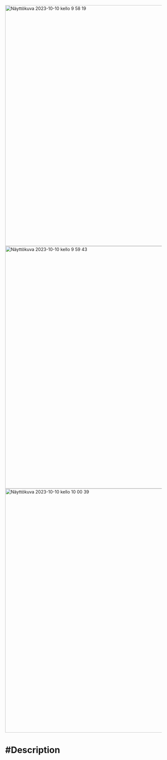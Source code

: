 
<img width="774" alt="Näyttökuva 2023-10-10 kello 9 58 19" src="https://github.com/Ckeihas/Angular-Shop/assets/96183675/fed582eb-a359-4d45-bddd-f2279f425d11">
<img width="779" alt="Näyttökuva 2023-10-10 kello 9 59 43" src="https://github.com/Ckeihas/Angular-Shop/assets/96183675/5e92d01d-39f1-4db3-8ee5-0fe97fa8d05a">
<img width="784" alt="Näyttökuva 2023-10-10 kello 10 00 39" src="https://github.com/Ckeihas/Angular-Shop/assets/96183675/ac96bcfa-9acd-429e-85c6-649433c4cf9e">

<h1 style="font-weight: bold">#Description<h1></h1>
